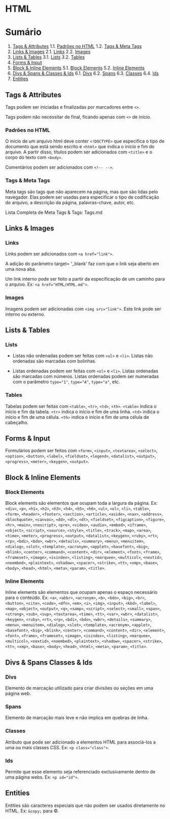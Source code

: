 # HTML

# Sumário

<a name="item"></a>
1. [Tags & Attributes](#item1)
1.1. [Padrões no HTML](#item11)
1.2. [Tags & Meta Tags](#item12)
2. [Links & Images](#item2)
2.1. [Links](#item21)
2.2. [Images](#item22)
3. [Lists & Tables](#item3)
3.1. [Lists](#item31)
3.2. [Tables](#item32)
4. [Forms & Input](#item4)
5. [Block & Inline Elements](#item5)
5.1. [Block Elements](#item51)
5.2. [Inline Elements](#item52)
6. [Divs & Spans & Classes & Ids](#item6)
6.1. [Divs](#item61)
6.2. [Spans](#item62)
6.3. [Classes](#item63)
6.4. [Ids](#item64)
7. [Entities](#item7)

<a id="item1"></a>
## Tags & Attributes

Tags podem ser iniciadas e finalizadas por marcadores entre `<>`.

Tags podem não necessitar de final, ficando apenas com `<>` de início.

<a id="item11"></a>
### Padrões no HTML

O início de um arquivo html deve conter `<!DOCTYPE>` que especifica o tipo de documento que está sendo escrito e `<html>` que indica o início e fim do arquivo. A partir disso, títulos podem ser adicionados com `<title>` e o corpo do texto com `<body>`. 

Comentários podem ser adicionados com `<!-- -->`.

<a id="item12"></a>
### Tags & Meta Tags

Meta tags são tags que não aparecem na página, mas que são lidas pelo navegador. Elas podem ser usadas para especificar o tipo de codificação do arquivo, a descrição da página, palavras-chave, autor, etc.

Lista Completa de Meta Tags & Tags: Tags.md

<a id="item2"></a>
## Links & Images

<a id="item21"></a>
### Links

Links podem ser adicionados com `<a href="link">`.

A adição do parâmetro target= '_blank' faz com que o link seja aberto em uma nova aba.

Um link interno pode ser feito a partir da especificação de um caminho para o arquivo. Ex: `<a href="HTML/HTML.md">`.

<a id="item22"></a>
### Images

Imagens podem ser adicionadas com `<img src="link">`. Este link pode ser interno ou externo.

<a id="item3"></a>
## Lists & Tables

<a id="item31"></a>
### Lists

* Listas não ordenadas podem ser feitas com `<ul>` e `<li>`. Listas não ordenadas são marcadas com bolinhas.

* Listas ordenadas podem ser feitas com `<ol>` e `<li>`. Listas ordenadas são marcadas com números. Listas ordenadas podem ser numeradas com o parâmetro `type="1"`, `type="A"`, `type="a"`, etc.

<a id="item32"></a>
### Tables

Tabelas podem ser feitas com `<table>`, `<tr>`, `<td>`, `<th>`. `<table>` indica o início e fim da tabela. `<tr>` indica o início e fim de uma linha. `<td>` indica o início e fim de uma célula. `<th>` indica o início e fim de uma célula de cabeçalho.

<a id="item4"></a>
## Forms & Input

Formulários podem ser feitos com `<form>`, `<input>`, `<textarea>`, `<select>`, `<option>`, `<button>`, `<label>`, `<fieldset>`, `<legend>`, `<datalist>`, `<output>`, `<progress>`, `<meter>`, `<keygen>`, `<output>`.

<a id="item5"></a>
## Block & Inline Elements

<a id="item51"></a>
### Block Elements

Block elements são elementos que ocupam toda a largura da página. Ex: `<div>`, `<p>`, `<h1>`, `<h2>`, `<h3>`, `<h4>`, `<h5>`, `<h6>`, `<ul>`, `<ol>`, `<li>`, `<table>`, `<form>`, `<header>`, `<footer>`, `<section>`, `<article>`, `<aside>`, `<nav>`, `<address>`, `<blockquote>`, `<canvas>`, `<dd>`, `<dl>`, `<dt>`, `<fieldset>`, `<figcaption>`, `<figure>`, `<hr>`, `<main>`, `<noscript>`, `<pre>`, `<video>`, `<audio>`, `<embed>`, `<iframe>`, `<object>`, `<script>`, `<source>`, `<style>`, `<title>`, `<track>`, `<map>`, `<area>`, `<time>`, `<meter>`, `<progress>`, `<output>`, `<datalist>`, `<keygen>`, `<ruby>`, `<rt>`, `<rp>`, `<bdi>`, `<bdo>`, `<wbr>`, `<details>`, `<summary>`, `<menu>`, `<menuitem>`, `<dialog>`, `<slot>`, `<template>`, `<acronym>`, `<applet>`, `<basefont>`, `<big>`, `<blink>`, `<center>`, `<command>`, `<content>`, `<dir>`, `<element>`, `<font>`, `<frame>`, `<frameset>`, `<image>`, `<isindex>`, `<listing>`, `<marquee>`, `<multicol>`, `<nextid>`, `<noembed>`, `<plaintext>`, `<shadow>`, `<spacer>`, `<strike>`, `<tt>`, `<xmp>`, `<base>`, `<body>`, `<head>`, `<html>`, `<meta>`, `<param>`, `<title>`.

<a id="item52"></a>
### Inline Elements

Inline elements são elementos que ocupam apenas o espaço necessário para o conteúdo. Ex: `<a>`, `<abbr>`, `<acronym>`, `<b>`, `<bdo>`, `<big>`, `<br>`, `<button>`, `<cite>`, `<code>`, `<dfn>`, `<em>`, `<i>`, `<img>`, `<input>`, `<kbd>`, `<label>`, `<map>`, `<object>`, `<output>`, `<q>`, `<samp>`, `<script>`, `<select>`, `<small>`, `<span>`, `<strong>`, `<sub>`, `<sup>`, `<textarea>`, `<time>`, `<tt>`, `<var>`, `<wbr>`, `<datalist>`, `<keygen>`, `<ruby>`, `<rt>`, `<rp>`, `<bdi>`, `<bdo>`, `<wbr>`, `<details>`, `<summary>`, `<menu>`, `<menuitem>`, `<dialog>`, `<slot>`, `<template>`, `<acronym>`, `<applet>`, `<basefont>`, `<big>`, `<blink>`, `<center>`, `<command>`, `<content>`, `<dir>`, `<element>`, `<font>`, `<frame>`, `<frameset>`, `<image>`, `<isindex>`, `<listing>`, `<marquee>`, `<multicol>`, `<nextid>`, `<noembed>`, `<plaintext>`, `<shadow>`, `<spacer>`, `<strike>`, `<tt>`, `<xmp>`, `<base>`, `<body>`, `<head>`, `<html>`, `<meta>`, `<param>`, `<title>`.

<a id="item6"></a>
## Divs & Spans Classes & Ids

<a id="item61"></a>
### Divs

Elemento de marcação utilizado para criar divisões ou seções em uma página web.

<a id="item62"></a>
### Spans

Elemento de marcação mais leve e não implica em quebras de linha.

<a id="item63"></a>
### Classes

Atributo que pode ser adicionado a elementos HTML para associá-los a uma ou mais classes CSS. Ex: `<p class="class">`.

<a id="item64"></a>
### Ids

Permite que esse elemento seja referenciado exclusivamente dentro de uma página webs. Ex: `<p id="id">`.

<a id="item7"></a>
## Entities

Entities são caracteres especiais que não podem ser usados diretamente no HTML. Ex: `&copy;` para ©.